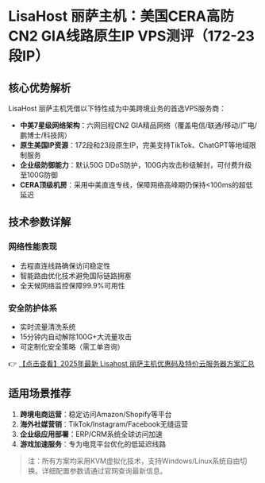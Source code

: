# LisaHost 丽萨主机：美国CERA高防CN2 GIA线路原生IP VPS测评（172-23段IP）

## 核心优势解析

LisaHost 丽萨主机凭借以下特性成为中美跨境业务的首选VPS服务商：

- **中美7星级网络架构**：六网回程CN2 GIA精品网络（覆盖电信/联通/移动/广电/鹏博士/科技网）
- **原生美国IP资源**：172段和23段原生IP，完美支持TikTok、ChatGPT等地域限制服务
- **企业级防御能力**：默认50G DDoS防护，100G内攻击秒级解封，可付费升级至100G防御
- **CERA顶级机房**：采用中美直连专线，保障网络高峰期仍保持<100ms的超低延迟

## 技术参数详解

### 网络性能表现
- 去程直连线路确保访问稳定性
- 智能路由优化技术避免国际链路拥塞
- 全天候网络监控保障99.9%可用性

### 安全防护体系
- 实时流量清洗系统
- 15分钟内自动解除100G+大流量攻击
- 可定制化安全策略（需工单咨询）

👉 [【点击查看】2025年最新 Lisahost 丽萨主机优惠码及特价云服务器方案汇总](https://bit.ly/lisazhuji)

## 适用场景推荐
1. **跨境电商运营**：稳定访问Amazon/Shopify等平台
2. **海外社媒营销**：TikTok/Instagram/Facebook无缝运营
3. **企业级应用部署**：ERP/CRM系统全球访问加速
4. **游戏加速服务**：专为电竞平台优化的低延迟线路

> 注：所有方案均采用KVM虚拟化技术，支持Windows/Linux系统自由切换。详细配置参数请通过官网查询最新信息。